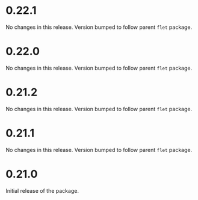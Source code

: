 # 0.22.1

No changes in this release. Version bumped to follow parent `flet` package.

# 0.22.0

No changes in this release. Version bumped to follow parent `flet` package.

# 0.21.2

No changes in this release. Version bumped to follow parent `flet` package.

# 0.21.1

No changes in this release. Version bumped to follow parent `flet` package.

# 0.21.0

Initial release of the package.